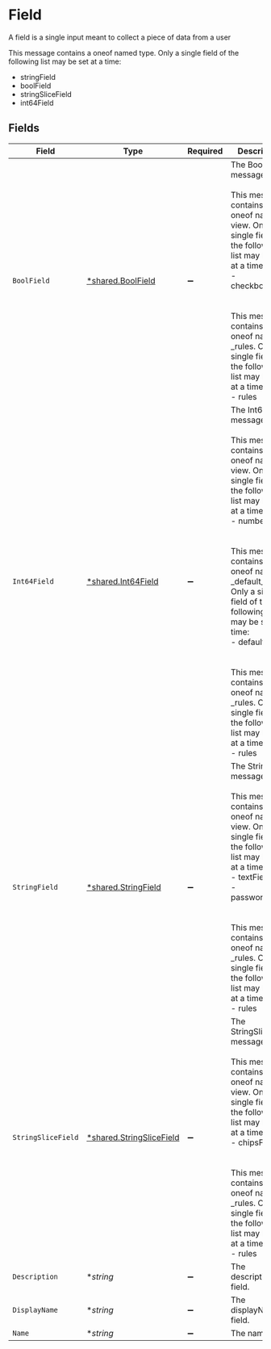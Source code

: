 # Field

A field is a single input meant to collect a piece of data from a user

This message contains a oneof named type. Only a single field of the following list may be set at a time:
  - stringField
  - boolField
  - stringSliceField
  - int64Field



## Fields

| Field                                                                                                                                                                                                                                                                                                                                                                                                              | Type                                                                                                                                                                                                                                                                                                                                                                                                               | Required                                                                                                                                                                                                                                                                                                                                                                                                           | Description                                                                                                                                                                                                                                                                                                                                                                                                        |
| ------------------------------------------------------------------------------------------------------------------------------------------------------------------------------------------------------------------------------------------------------------------------------------------------------------------------------------------------------------------------------------------------------------------ | ------------------------------------------------------------------------------------------------------------------------------------------------------------------------------------------------------------------------------------------------------------------------------------------------------------------------------------------------------------------------------------------------------------------ | ------------------------------------------------------------------------------------------------------------------------------------------------------------------------------------------------------------------------------------------------------------------------------------------------------------------------------------------------------------------------------------------------------------------ | ------------------------------------------------------------------------------------------------------------------------------------------------------------------------------------------------------------------------------------------------------------------------------------------------------------------------------------------------------------------------------------------------------------------ |
| `BoolField`                                                                                                                                                                                                                                                                                                                                                                                                        | [*shared.BoolField](../../../pkg/models/shared/boolfield.md)                                                                                                                                                                                                                                                                                                                                                       | :heavy_minus_sign:                                                                                                                                                                                                                                                                                                                                                                                                 | The BoolField message.<br/><br/>This message contains a oneof named view. Only a single field of the following list may be set at a time:<br/>  - checkboxField<br/><br/><br/>This message contains a oneof named _rules. Only a single field of the following list may be set at a time:<br/>  - rules<br/>                                                                                                       |
| `Int64Field`                                                                                                                                                                                                                                                                                                                                                                                                       | [*shared.Int64Field](../../../pkg/models/shared/int64field.md)                                                                                                                                                                                                                                                                                                                                                     | :heavy_minus_sign:                                                                                                                                                                                                                                                                                                                                                                                                 | The Int64Field message.<br/><br/>This message contains a oneof named view. Only a single field of the following list may be set at a time:<br/>  - numberField<br/><br/><br/>This message contains a oneof named _default_value. Only a single field of the following list may be set at a time:<br/>  - defaultValue<br/><br/><br/>This message contains a oneof named _rules. Only a single field of the following list may be set at a time:<br/>  - rules<br/> |
| `StringField`                                                                                                                                                                                                                                                                                                                                                                                                      | [*shared.StringField](../../../pkg/models/shared/stringfield.md)                                                                                                                                                                                                                                                                                                                                                   | :heavy_minus_sign:                                                                                                                                                                                                                                                                                                                                                                                                 | The StringField message.<br/><br/>This message contains a oneof named view. Only a single field of the following list may be set at a time:<br/>  - textField<br/>  - passwordField<br/><br/><br/>This message contains a oneof named _rules. Only a single field of the following list may be set at a time:<br/>  - rules<br/>                                                                                   |
| `StringSliceField`                                                                                                                                                                                                                                                                                                                                                                                                 | [*shared.StringSliceField](../../../pkg/models/shared/stringslicefield.md)                                                                                                                                                                                                                                                                                                                                         | :heavy_minus_sign:                                                                                                                                                                                                                                                                                                                                                                                                 | The StringSliceField message.<br/><br/>This message contains a oneof named view. Only a single field of the following list may be set at a time:<br/>  - chipsField<br/><br/><br/>This message contains a oneof named _rules. Only a single field of the following list may be set at a time:<br/>  - rules<br/>                                                                                                   |
| `Description`                                                                                                                                                                                                                                                                                                                                                                                                      | **string*                                                                                                                                                                                                                                                                                                                                                                                                          | :heavy_minus_sign:                                                                                                                                                                                                                                                                                                                                                                                                 | The description field.                                                                                                                                                                                                                                                                                                                                                                                             |
| `DisplayName`                                                                                                                                                                                                                                                                                                                                                                                                      | **string*                                                                                                                                                                                                                                                                                                                                                                                                          | :heavy_minus_sign:                                                                                                                                                                                                                                                                                                                                                                                                 | The displayName field.                                                                                                                                                                                                                                                                                                                                                                                             |
| `Name`                                                                                                                                                                                                                                                                                                                                                                                                             | **string*                                                                                                                                                                                                                                                                                                                                                                                                          | :heavy_minus_sign:                                                                                                                                                                                                                                                                                                                                                                                                 | The name field.                                                                                                                                                                                                                                                                                                                                                                                                    |